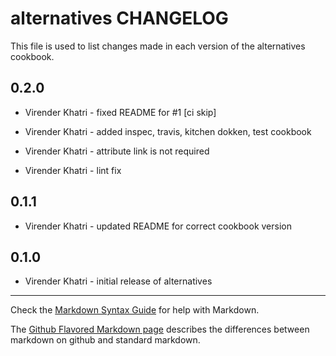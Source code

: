 # alternatives CHANGELOG

This file is used to list changes made in each version of the alternatives cookbook.

0.2.0
-----

- Virender Khatri - fixed README for #1 [ci skip]

- Virender Khatri - added inspec, travis, kitchen dokken, test cookbook

- Virender Khatri - attribute link is not required

- Virender Khatri - lint fix

0.1.1
-----

- Virender Khatri - updated README for correct cookbook version

0.1.0
-----

- Virender Khatri - initial release of alternatives

- - -
Check the [Markdown Syntax Guide](http://daringfireball.net/projects/markdown/syntax) for help with Markdown.

The [Github Flavored Markdown page](http://github.github.com/github-flavored-markdown/) describes the differences between markdown on github and standard markdown.
